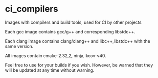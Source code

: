 # ci_compilers
Images with compilers and build tools, used for CI by other projects

Each gcc image contains gcc/g++ and corresponding libstdc++.

Each clang image contains clang/clang++ and libc++,libstdc++ with the same version.

All images contain cmake-2.32,2, ninja, kcov-v40.

Feel free to use for your builds if you wish. However, be warned that they will be updated at any time without warning.
